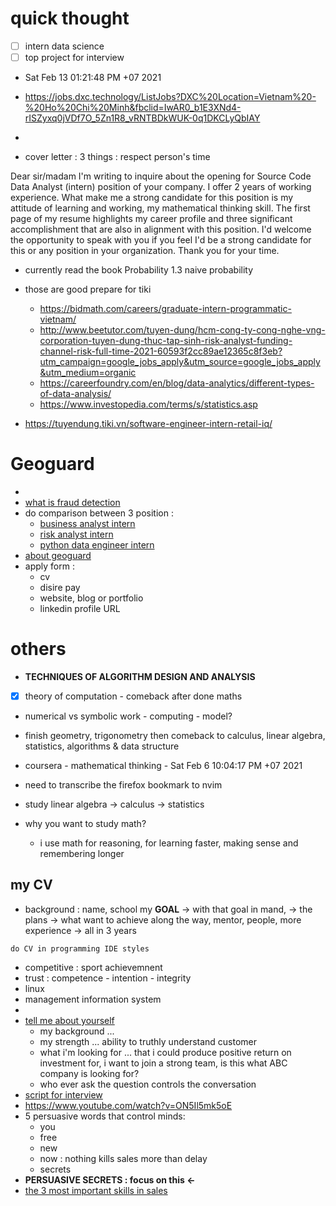 # quick thought

-   [ ] intern data science
-   [ ] top project for interview

-   Sat Feb 13 01:21:48 PM +07 2021
-   https://jobs.dxc.technology/ListJobs?DXC%20Location=Vietnam%20-%20Ho%20Chi%20Minh&fbclid=IwAR0_b1E3XNd4-rISZyxq0jVDf7O_5Zn1R8_vRNTBDkWUK-0q1DKCLyQbIAY

-
-   cover letter : 3 things : respect person's time

Dear sir/madam
I'm writing to inquire about the opening for Source Code Data Analyst (intern) position of your company.
I offer 2 years of working experience. What make me a strong candidate for this position is my attitude of learning and working, my mathematical thinking skill.
The first page of my resume highlights my career profile and three significant accomplishment that are also in alignment with this position.
I'd welcome the opportunity to speak with you if you feel I'd be a strong candidate for this or any position in your organization. Thank you for your time.

-   currently read the book Probability 1.3 naive probability
-   those are good prepare for tiki

    -   https://bidmath.com/careers/graduate-intern-programmatic-vietnam/
    -   http://www.beetutor.com/tuyen-dung/hcm-cong-ty-cong-nghe-vng-corporation-tuyen-dung-thuc-tap-sinh-risk-analyst-funding-channel-risk-full-time-2021-60593f2cc89ae12365c8f3eb?utm_campaign=google_jobs_apply&utm_source=google_jobs_apply&utm_medium=organic
    -   https://careerfoundry.com/en/blog/data-analytics/different-types-of-data-analysis/
    -   https://www.investopedia.com/terms/s/statistics.asp

-   https://tuyendung.tiki.vn/software-engineer-intern-retail-iq/

# Geoguard

-
-   [what is fraud detection](https://www.google.com/search?client=firefox-b-d&q=what+is+fraud+detection)
-   do comparison between 3 position :
    -   [business analyst intern](business-analyst-intern)
    -   [risk analyst intern](risk-analyst-intern)
    -   [python data engineer intern](python-data-engineer-intern)
-   [about geoguard](about-geoguard)
-   apply form :
    -   cv
    -   disire pay
    -   website, blog or portfolio
    -   linkedin profile URL

# others

-   **TECHNIQUES OF ALGORITHM DESIGN AND ANALYSIS**
-   [x] theory of computation - comeback after done maths
-   numerical vs symbolic work - computing - model?
-   finish geometry, trigonometry then comeback to calculus, linear algebra, statistics, algorithms & data structure

-   coursera - mathematical thinking - Sat Feb 6 10:04:17 PM +07 2021
-   need to transcribe the firefox bookmark to nvim
-   study linear algebra -> calculus -> statistics
-   why you want to study math?
    -   i use math for reasoning, for learning faster, making sense and remembering longer

## my CV
- background : name, school my **GOAL** -> with that goal in mand, -> the plans -> what want to achieve along the way, mentor, people, more experience -> all in 3 years
```
do CV in programming IDE styles
```
-   competitive : sport achievemnent
-   trust : competence - intention - integrity
-   linux
-   management information system
- 
- [tell me about yourself](https://www.youtube.com/watch?v=5v-wyR5emRw)
    - my background ...
    - my strength ... ability to truthly understand customer
    - what i'm looking for ... that i could produce positive return on investment for, i want to join a strong team, is this what ABC company is looking for?
    - who ever ask the question controls the conversation
- [script for interview](script-for-interview)
- https://www.youtube.com/watch?v=ON5Il5mk5oE
- 5 persuasive words that control minds:
    - you
    - free
    - new
    - now : nothing kills sales more than delay
    - secrets
- **PERSUASIVE SECRETS : focus on this <-**
- [the 3 most important skills in sales](https://www.youtube.com/watch?v=QQQe1aDy4fE)
